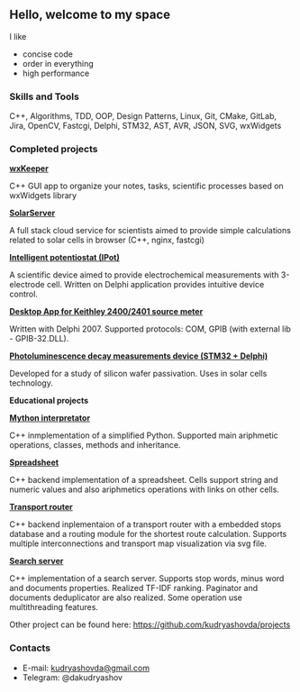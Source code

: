 ## Hello, welcome to my space

I like
- concise code
- order in everything
- high performance

### Skills and Tools
C++, Algorithms, TDD, OOP, Design Patterns, Linux, Git, CMake, GitLab, Jira, OpenCV, Fastcgi, Delphi, STM32, AST, AVR, JSON, SVG, wxWidgets

### Completed projects

[**wxKeeper**](https://kudryashovda.github.io/wxKepper30)

C++ GUI app to organize your notes, tasks, scientific processes based on wxWidgets library

[**SolarServer**](https://renelab.ru/solar/)

A full stack cloud service for scientists aimed to provide simple calculations related to solar cells in browser (C++, nginx, fastcgi)

[**Intelligent potentiostat (IPot)**](https://github.com/kudryashovda/ipot)

A scientific device aimed to provide electrochemical measurements with 3-electrode cell. Written on Delphi application provides intuitive device control.

[**Desktop App for Keithley 2400/2401 source meter**](https://github.com/kudryashovda/Keithley_2400x_IV)

Written with Delphi 2007. Supported protocols: COM, GPIB (with external lib - GPIB-32.DLL). 

[**Photoluminescence decay measurements device (STM32 + Delphi)**](https://github.com/kudryashovda/PL_decay_measurements)

Developed for a study of silicon wafer passivation. Uses in solar cells technology.


**Educational projects**

[**Mython interpretator**](https://github.com/kudryashovda/mython)

C++ inmplementation of a simplified Python. Supported main ariphmetic operations, classes, methods and inheritance.

[**Spreadsheet**](https://github.com/kudryashovda/spreadsheet)

C++ backend implementation of a spreadsheet. Cells support string and numeric values and also ariphmetics operations with links on other cells. 

[**Transport router**](https://github.com/kudryashovda/transport_router)

C++ backend inplementaion of a transport router with a embedded stops database and a routing module for the shortest route calculation. Supports multiple interconnections and transport map visualization via svg file.

[**Search server**](https://github.com/kudryashovda/search_server)

C++ implementation of a search server. Supports stop words, minus word and documents properties. Realized TF-IDF ranking. Paginator and documents deduplicator are also realized. Some operation use multithreading features.



Other project can be found here: https://github.com/kudryashovda/projects

### Contacts
- E-mail: kudryashovda@gmail.com
- Telegram: @dakudryashov
